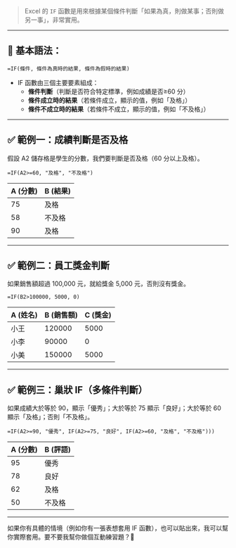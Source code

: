 > Excel 的 `IF` 函數是用來根據某個條件判斷「如果為真，則做某事；否則做另一事」，非常實用。

---

## 🧠 基本語法：

```excel
=IF(條件, 條件為真時的結果, 條件為假時的結果)
```

- IF 函數由三個主要要素組成：
    - **條件判斷**（判斷是否符合特定標準，例如成績是否≥60 分）
    - **條件成立時的結果**（若條件成立，顯示的值，例如「及格」）
    - **條件不成立時的結果**（若條件不成立，顯示的值，例如「不及格」）

---

## ✅ 範例一：成績判斷是否及格

假設 A2 儲存格是學生的分數，我們要判斷是否及格（60 分以上及格）。

```excel
=IF(A2>=60, "及格", "不及格")
```

| A (分數) | B (結果) |
|---------|-----------|
| 75      | 及格      |
| 58      | 不及格    |
| 90      | 及格      |

---

## ✅ 範例二：員工獎金判斷

如果銷售額超過 100,000 元，就給獎金 5,000 元，否則沒有獎金。

```excel
=IF(B2>100000, 5000, 0)
```

| A (姓名) | B (銷售額) | C (獎金)         |
|----------|------------|------------------|
| 小王     | 120000     | 5000             |
| 小李     | 90000      | 0                |
| 小美     | 150000     | 5000             |

---

## ✅ 範例三：巢狀 IF（多條件判斷）

如果成績大於等於 90，顯示「優秀」；大於等於 75 顯示「良好」；大於等於 60 顯示「及格」；否則「不及格」。

```excel
=IF(A2>=90, "優秀", IF(A2>=75, "良好", IF(A2>=60, "及格", "不及格")))
```

| A (分數) | B (評語)   |
|---------|------------|
| 95      | 優秀       |
| 78      | 良好       |
| 62      | 及格       |
| 50      | 不及格     |

---

如果你有具體的情境（例如你有一張表想套用 IF 函數），也可以貼出來，我可以幫你實際套用。要不要我幫你做個互動練習題？🙂